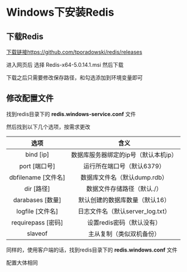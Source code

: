 # Windows下安装Redis

## 下载Redis

[下载链接https://github.com/tporadowski/redis/releases](https://github.com/tporadowski/redis/releases)

进入网页后 选择 Redis-x64-5.0.14.1.msi 然后下载

下载之后只需要修改保存路径，和勾选添加到环境变量即可

## 修改配置文件

找到redis目录下的 **redis.windows-service.conf** 文件

然后找到以下几个选项，按需求更改

选项|含义
:-:|:-:|
bind [ip]|数据库服务器绑定的ip号（默认本机ip）
port [端口号]|运行所在端口号（默认6379）
dbfilename [文件名]|数据库文件名（默认dump.rdb）
dir [路径]|数据文件存储路径（默认./）
darabases [数量]|默认创建的数据库数量（默认16）
logfile [文件名]|日志文件名（默认server_log.txt）
requirepass [密码]|设置redis密码（默认没有）
slaveof|主从复制（类似双机备份）

同样的，使用客户端的话，找到redis目录下的 **redis.windows.conf** 文件

配置大体相同
